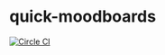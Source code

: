 # quick-moodboards

[![Circle CI](https://circleci.com/gh/esroyo/quick-moodboards.svg?style=svg)](https://circleci.com/gh/esroyo/quick-moodboards)
